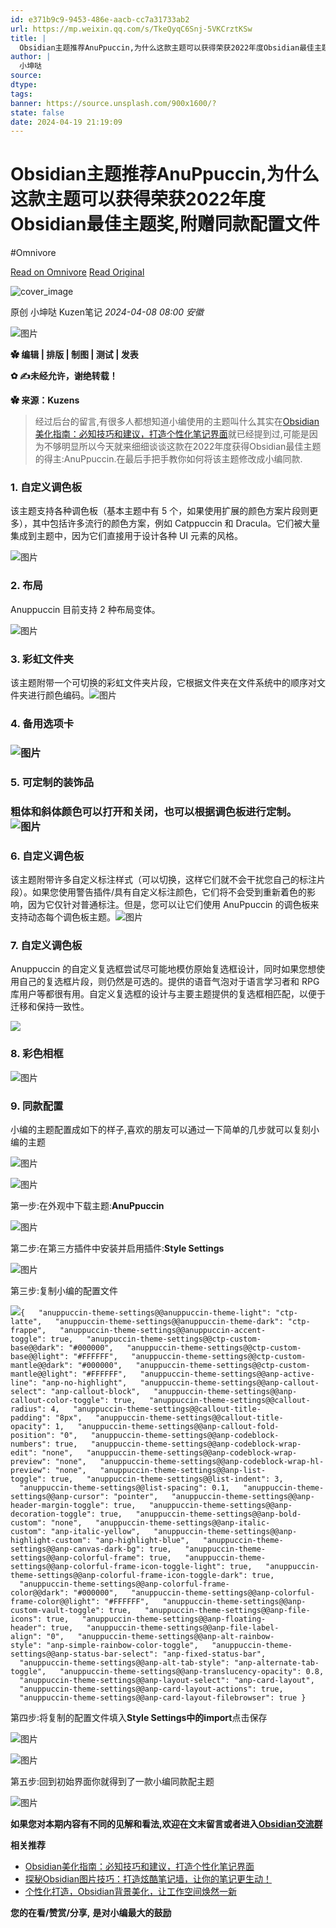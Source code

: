 ```yaml
---
id: e371b9c9-9453-486e-aacb-cc7a31733ab2
url: https://mp.weixin.qq.com/s/TkeQyqC6Snj-5VKCrztKSw
title: |
  Obsidian主题推荐AnuPpuccin,为什么这款主题可以获得荣获2022年度Obsidian最佳主题奖,附赠同款配置文件
author: |
  小坤哒
source: 
dtype: 
tags: 
banner: https://source.unsplash.com/900x1600/?
state: false
date: 2024-04-19 21:19:09
---
```



# Obsidian主题推荐AnuPpuccin,为什么这款主题可以获得荣获2022年度Obsidian最佳主题奖,附赠同款配置文件
#Omnivore

[Read on Omnivore](https://omnivore.app/me/https-mp-weixin-qq-com-s-tke-qyq-c-6-snj-5-vk-crzt-k-sw-18ebb691090)
[Read Original](https://mp.weixin.qq.com/s/TkeQyqC6Snj-5VKCrztKSw)

![cover_image](https://proxy-prod.omnivore-image-cache.app/0x0,sLe6c7Fn_FI8GSPK8c96bLQg650UN0Gqqt1m0-znA4mU/https://mmbiz.qpic.cn/mmbiz_jpg/iaZZS5ScMsTH9fib7cLSp3X9n8Zicic8aU0lKI940udVl5oQzMVjylibVvibxBx6DxmFQBTmSlDY29UJUpX4HXdic1Z3g/0?wx_fmt=jpeg) 

原创 小坤哒  Kuzen笔记 _2024-04-08 08:00_ _安徽_ 

![图片](https://proxy-prod.omnivore-image-cache.app/0x0,sWPtCJjDwK9YGUzX0qtvfla1pcEeErKZbChGxZKs0NB4/https://mmbiz.qpic.cn/mmbiz_gif/iaZZS5ScMsTF502MW8ekGJp2P2ete17ccbt1NmPMzRANicTb11RSWryA2T1p8J4KWFtKmiaic6tWqvMtSOVFletFmg/640?wx_fmt=gif&from=appmsg)

**✿ 编辑 | 排版 | 制图 | 测试 | 发表**

**✿ ✍未经允许，谢绝转载！**

**✿ 来源：Kuzens**

> 经过后台的留言,有很多人都想知道小编使用的主题叫什么其实在[Obsidian美化指南：必知技巧和建议，打造个性化笔记界面](http://mp.weixin.qq.com/s?%5F%5Fbiz=MzAxMTI5ODkwNA==&mid=2247500780&idx=1&sn=930cf8a49bdb8aba5a99bd66081043ae&chksm=9b41b2dbac363bcd8866fc1b4681b73e0c99108a4770fb127ec7d4c57fcc10234b0c643705b0&scene=21#wechat%5Fredirect)就已经提到过,可能是因为不够明显所以今天就来细细谈谈这款在2022年度获得Obsidian最佳主题的得主:AnuPpuccin.在最后手把手教你如何将该主题修改成小编同款.

### 1\. 自定义调色板

该主题支持各种调色板（基本主题中有 5 个，如果使用扩展的颜色方案片段则更多），其中包括许多流行的颜色方案，例如 Catppuccin 和 Dracula。它们被大量集成到主题中，因为它们直接用于设计各种 UI 元素的风格。  

![图片](https://proxy-prod.omnivore-image-cache.app/0x0,svw-O14o3UhYEnE88lAKk_GdJC4FQG8h-HTYUQw4g8HA/https://mmbiz.qpic.cn/mmbiz_jpg/iaZZS5ScMsTEQ1loSBryU5EsZTqAIfiazOAzgx3k30hiccuia49PQE6WunRyvD02cYvzHVmQtibwkiaXp51hl5I9EaGg/640?wx_fmt=other&from=appmsg)

### 2\. 布局

Anuppuccin 目前支持 2 种布局变体。

![图片](https://proxy-prod.omnivore-image-cache.app/0x0,sHKOX989FhFieVm3hB_nKqcYulWrH3QzwnIQO--PS4ns/https://mmbiz.qpic.cn/mmbiz_jpg/iaZZS5ScMsTEQ1loSBryU5EsZTqAIfiazOxYYibibTURx0NicwUlzwOxSRQjrewz991JiaMOuMhNXkiac62CskC7QUOlA/640?wx_fmt=other&from=appmsg)

### 3\. 彩虹文件夹

该主题附带一个可切换的彩虹文件夹片段，它根据文件夹在文件系统中的顺序对文件夹进行颜色编码。![图片](https://proxy-prod.omnivore-image-cache.app/0x0,sRVZPXNL1x1HlCZf4p9njzjbKLdunE1dRXJl_-DUQaiQ/https://mmbiz.qpic.cn/mmbiz_jpg/iaZZS5ScMsTEQ1loSBryU5EsZTqAIfiazOuF2SEVUShHFND0k5TDMI88a2KiaPF9fTChSE26WO1Z7EOOq704JTgicQ/640?wx_fmt=other&from=appmsg)

### 4\. 备用选项卡

### ![图片](https://proxy-prod.omnivore-image-cache.app/0x0,svmfArWwR7_fUzDUvC3lNk7vlrwEFwl7lAZfPkoNXB6A/https://mmbiz.qpic.cn/mmbiz_jpg/iaZZS5ScMsTEQ1loSBryU5EsZTqAIfiazOKHAWgcr2bPMDB8IqI9sSb1ic2po1qJhQkxj5O6nqs16uFXhsPCdUo6g/640?wx_fmt=other&from=appmsg)

### 5\. 可定制的装饰品

### 粗体和斜体颜色可以打开和关闭，也可以根据调色板进行定制。![图片](https://proxy-prod.omnivore-image-cache.app/0x0,sx5r06sfUslBeOvh6VEKULSXNnYrX2hx6ObxAb9CRUOk/https://mmbiz.qpic.cn/mmbiz_jpg/iaZZS5ScMsTEQ1loSBryU5EsZTqAIfiazONOemT8YO2p3ZbZvWLChdvvZwq8lgYLk3K0KV2Smia2DhibdQA4dWjzDw/640?wx_fmt=other&from=appmsg)

### 6\. 自定义调色板

该主题附带许多自定义标注样式（可以切换，这样它们就不会干扰您自己的标注片段）。如果您使用警告插件/具有自定义标注颜色，它们将不会受到重新着色的影响，因为它仅针对普通标注。但是，您可以让它们使用 AnuPpuccin 的调色板来支持动态每个调色板主题。![图片](https://proxy-prod.omnivore-image-cache.app/0x0,syXpqtpZZ-brrje8xeg4ohxo2htXaYqvccPo78QfOYmM/https://mmbiz.qpic.cn/mmbiz_jpg/iaZZS5ScMsTEQ1loSBryU5EsZTqAIfiazODNhdbzXWjVf6ep3Ez26kIM0IRd0ias15r5KibDcejNz42XbLQic2ZnJdw/640?wx_fmt=other&from=appmsg)

### 7\. 自定义调色板

Anuppuccin 的自定义复选框尝试尽可能地模仿原始复选框设计，同时如果您想使用自己的复选框片段，则仍然是可选的。提供的语音气泡对于语言学习者和 RPG 库用户等都很有用。自定义复选框的设计与主要主题提供的复选框相匹配，以便于迁移和保持一致性。

![](https://proxy-prod.omnivore-image-cache.app/0x0,s-XeTkumaiYBjF7hh_Xa4P0R2-Zu1NYDJYumDWfE6g64/https://mmbiz.qpic.cn/mmbiz_png/iaZZS5ScMsTF502MW8ekGJp2P2ete17ccDDMks5neOGib9Kuw0h9ouBKCmAR69vW48Y9w9pyjQuUxgCeLn56PDhw/640?wx_fmt=png&tp=webp&wxfrom=15&wx_lazy=1)

### 8\. 彩色相框

![图片](https://proxy-prod.omnivore-image-cache.app/0x0,smo1T8KYnxbk1vZ2eRhWxgoEXw9dfu0Wq8PY3FYB0B30/https://mmbiz.qpic.cn/mmbiz_jpg/iaZZS5ScMsTEQ1loSBryU5EsZTqAIfiazOb1x1f7FLa5pUf9hj9gRhPib758otj6fVKXzMJC54rdeqTIJjican026Q/640?wx_fmt=other&from=appmsg)

### 9\. 同款配置

小编的主题配置成如下的样子,喜欢的朋友可以通过一下简单的几步就可以复刻小编的主题

![图片](https://proxy-prod.omnivore-image-cache.app/0x0,sBCpKMDTFnSCFw9P2nNS-Qeq_7IV7eK2TXN9PoHip16E/https://mmbiz.qpic.cn/mmbiz_png/iaZZS5ScMsTEQ1loSBryU5EsZTqAIfiazOunjibOAJW60dCzScfTQLBdmwoQ9vlicFCEPYEBlJuLF1Tum4yl0ReBdQ/640?wx_fmt=png&from=appmsg)

![图片](https://proxy-prod.omnivore-image-cache.app/0x0,sj_99JR_jl789QaI2Vk5wZvecmnQaa7Y-Mzxkg74BDY8/https://mmbiz.qpic.cn/mmbiz_png/iaZZS5ScMsTEQ1loSBryU5EsZTqAIfiazONzPicFzhSPutLOib0ftvmOf8OFmOrS9kicFfVDKC5k3sttibjTIxbH8kHg/640?wx_fmt=png&from=appmsg)

第一步:在外观中下载主题:**AnuPpuccin**  

![图片](https://proxy-prod.omnivore-image-cache.app/0x0,sB0EDyctQvM9wDQoP9dyO8yD1gXIV4F_9jOzsoC6DbE8/https://mmbiz.qpic.cn/mmbiz_png/iaZZS5ScMsTEQ1loSBryU5EsZTqAIfiazOCAn5Af4MY1Uumednt0DPCUdFKV14IRt0uCibRKiaRzrwiaORNZuXU7YHw/640?wx_fmt=png&from=appmsg)

第二步:在第三方插件中安装并启用插件:**Style Settings**

![图片](https://proxy-prod.omnivore-image-cache.app/0x0,sPAMxjqwOjhCvQOL2Y4srwcm2kJgRg0_utTB7PSlbmjE/https://mmbiz.qpic.cn/mmbiz_png/iaZZS5ScMsTEQ1loSBryU5EsZTqAIfiazORXiadqd5TABO2nuHiaPP8oibfzIkla0te3gPEuuFEIyA0Db7WRVPZKBsA/640?wx_fmt=png&from=appmsg)

第三步:复制小编的配置文件 

![](https://proxy-prod.omnivore-image-cache.app/0x0,sGAFY_8KQZOPZtrS3ffS7WK2GmLIE_VQqkYrmimJWJgE/https://mmbiz.qpic.cn/mmbiz_svg/7SPO0mRJt6BtwT88Lb0bqrzbBTOJrqEP2LnmPD9OIiaOROzjeaZNvdUdH92iamlPOlT8AqpDYHMuTIiawvGexuTmzAl7DWfXIpT/640?wx_fmt=svg&from=appmsg)`{
  "anuppuccin-theme-settings@@anuppuccin-theme-light": "ctp-latte",
  "anuppuccin-theme-settings@@anuppuccin-theme-dark": "ctp-frappe",
  "anuppuccin-theme-settings@@anuppuccin-accent-toggle": true,
  "anuppuccin-theme-settings@@ctp-custom-base@@dark": "#000000",
  "anuppuccin-theme-settings@@ctp-custom-base@@light": "#FFFFFF",
  "anuppuccin-theme-settings@@ctp-custom-mantle@@dark": "#000000",
  "anuppuccin-theme-settings@@ctp-custom-mantle@@light": "#FFFFFF",
  "anuppuccin-theme-settings@@anp-active-line": "anp-no-highlight",
  "anuppuccin-theme-settings@@anp-callout-select": "anp-callout-block",
  "anuppuccin-theme-settings@@anp-callout-color-toggle": true,
  "anuppuccin-theme-settings@@callout-radius": 4,
  "anuppuccin-theme-settings@@callout-title-padding": "8px",
  "anuppuccin-theme-settings@@callout-title-opacity": 1,
  "anuppuccin-theme-settings@@anp-callout-fold-position": "0",
  "anuppuccin-theme-settings@@anp-codeblock-numbers": true,
  "anuppuccin-theme-settings@@anp-codeblock-wrap-edit": "none",
  "anuppuccin-theme-settings@@anp-codeblock-wrap-preview": "none",
  "anuppuccin-theme-settings@@anp-codeblock-wrap-hl-preview": "none",
  "anuppuccin-theme-settings@@anp-list-toggle": true,
  "anuppuccin-theme-settings@@list-indent": 3,
  "anuppuccin-theme-settings@@list-spacing": 0.1,
  "anuppuccin-theme-settings@@anp-cursor": "pointer",
  "anuppuccin-theme-settings@@anp-header-margin-toggle": true,
  "anuppuccin-theme-settings@@anp-decoration-toggle": true,
  "anuppuccin-theme-settings@@anp-bold-custom": "none",
  "anuppuccin-theme-settings@@anp-italic-custom": "anp-italic-yellow",
  "anuppuccin-theme-settings@@anp-highlight-custom": "anp-highlight-blue",
  "anuppuccin-theme-settings@@anp-canvas-dark-bg": true,
  "anuppuccin-theme-settings@@anp-colorful-frame": true,
  "anuppuccin-theme-settings@@anp-colorful-frame-icon-toggle-light": true,
  "anuppuccin-theme-settings@@anp-colorful-frame-icon-toggle-dark": true,
  "anuppuccin-theme-settings@@anp-colorful-frame-color@@dark": "#000000",
  "anuppuccin-theme-settings@@anp-colorful-frame-color@@light": "#FFFFFF",
  "anuppuccin-theme-settings@@anp-custom-vault-toggle": true,
  "anuppuccin-theme-settings@@anp-file-icons": true,
  "anuppuccin-theme-settings@@anp-floating-header": true,
  "anuppuccin-theme-settings@@anp-file-label-align": "0",
  "anuppuccin-theme-settings@@anp-alt-rainbow-style": "anp-simple-rainbow-color-toggle",
  "anuppuccin-theme-settings@@anp-status-bar-select": "anp-fixed-status-bar",
  "anuppuccin-theme-settings@@anp-alt-tab-style": "anp-alternate-tab-toggle",
  "anuppuccin-theme-settings@@anp-translucency-opacity": 0.8,
  "anuppuccin-theme-settings@@anp-layout-select": "anp-card-layout",
  "anuppuccin-theme-settings@@anp-card-layout-actions": true,
  "anuppuccin-theme-settings@@anp-card-layout-filebrowser": true
}
`

第四步:将复制的配置文件填入**Style Settings中的import**点击保存

![图片](https://proxy-prod.omnivore-image-cache.app/0x0,sj9zR3AKhJEfrwhekU3LzWno7kBFosAcDAtGEKlsJCFM/https://mmbiz.qpic.cn/mmbiz_png/iaZZS5ScMsTEQ1loSBryU5EsZTqAIfiazOSJMxH15NW5PGjdv0wuibc8Svqibd7xZRhdHoZPPGdch3V9LeoWpF2oqA/640?wx_fmt=png&from=appmsg)

![图片](https://proxy-prod.omnivore-image-cache.app/0x0,slVGa4uw5xqrMLFkOiASpKmLBgqm9cr2ugC1I7rtOI2A/https://mmbiz.qpic.cn/mmbiz_png/iaZZS5ScMsTEQ1loSBryU5EsZTqAIfiazOfqpeV9091ueibxiaLgAyIukrzsy2J7iaBmchIKzcGKcH6jXscQ8UuCCgQ/640?wx_fmt=png&from=appmsg)

第五步:回到初始界面你就得到了一款小编同款配主题  

![图片](https://proxy-prod.omnivore-image-cache.app/0x0,s3xvd9h20g0ahQVhGmsQpIO5BRYW4n_PLzxA5HL0Khzs/https://mmbiz.qpic.cn/mmbiz_png/iaZZS5ScMsTEQ1loSBryU5EsZTqAIfiazOPbXcRNgQDkArQonPCsIpop4CmoJ3yCIst0engeUfAQdfuKz44AFLTA/640?wx_fmt=png&from=appmsg)

**如果您对本期内容有不同的见解和看法,欢迎在文末留言或者进入**[**Obsidian交流群**](http://mp.weixin.qq.com/s?%5F%5Fbiz=MzAxMTI5ODkwNA==&mid=2247500780&idx=2&sn=b655c99678d617cd60616ff75912aac6&chksm=9b41b2dbac363bcdffcd34119212f29100319883f22cf3b140f16bb6e845f6b3d7470b8eab16&scene=21#wechat%5Fredirect)  

**相关推荐**

* [Obsidian美化指南：必知技巧和建议，打造个性化笔记界面](http://mp.weixin.qq.com/s?%5F%5Fbiz=MzAxMTI5ODkwNA==&mid=2247500780&idx=1&sn=930cf8a49bdb8aba5a99bd66081043ae&chksm=9b41b2dbac363bcd8866fc1b4681b73e0c99108a4770fb127ec7d4c57fcc10234b0c643705b0&scene=21#wechat%5Fredirect)
* [探秘Obsidian图片技巧：打造炫酷笔记墙，让你的笔记更生动！](http://mp.weixin.qq.com/s?%5F%5Fbiz=MzAxMTI5ODkwNA==&mid=2247500842&idx=1&sn=0ab0520fed9767d8d4aabb868fa71534&chksm=9b41b51dac363c0bc34a1bac68cacd82674ea57804069c3e31fadd298219e702cfe22ee4ba7a&scene=21#wechat%5Fredirect)
* [个性化打造，Obsidian背景美化，让工作空间焕然一新](http://mp.weixin.qq.com/s?%5F%5Fbiz=MzAxMTI5ODkwNA==&mid=2247500939&idx=1&sn=13c4d92396b9652642ce871e29a269f8&chksm=9b41b5bcac363caa5e410739626179e0651d0b28611cf8386a13a75d49d6ebdf9564e9299619&scene=21#wechat%5Fredirect)

**您的在看/赞赏/分享,** **是对小编最大的鼓励**



